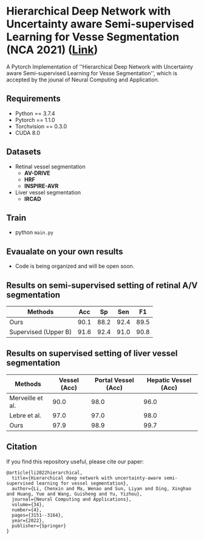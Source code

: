 # Hierarchical Deep Network with Uncertainty aware Semi-supervised Learning for Vesse Segmentation (NCA 2021) ([Link](https://link.springer.com/article/10.1007/s00521-021-06578-3))

A Pytorch Implementation of ''Hierarchical Deep Network with Uncertainty aware Semi-supervised Learning for Vesse Segmentation'', which is accepted by the jounal of Neural Computing and Application.

## Requirements

- Python == 3.7.4
- Pytorch == 1.1.0
- Torchvision == 0.3.0
- CUDA 8.0

## Datasets
- Retinal vessel segmentation
  - **AV-DRIVE**
  - **HRF**
  - **INSPIRE-AVR**
- Liver vessel segmentation
  - **IRCAD**

## Train 
* python `main.py`

## Evaualate on your own results
* Code is being organized and will be open soon.

## Results on semi-supervised setting of retinal A/V segmentation
|  Methods  |  Acc   | Sp  | Sen|  F1|
|  ----  | ----  |  ----  | ----  |----  |
| Ours | 90.1 | 88.2 | 92.4 | 89.5|
| Supervised (Upper B) |91.6| 92.4|91.0|90.8|

## Results on supervised setting of liver vessel segmentation
|  Methods  | Vessel (Acc) | Portal Vessel (Acc) | Hepatic Vessel (Acc)|
|  ----  | ----  |  ----  | ----  |
|Merveille et al. | 90.0 | 98.0| 96.0 |
| Lebre et al. |97.0| 97.0|98.0|
| Ours|97.9| 98.9|99.7|

## Citation

If you find this repository useful, please cite our paper:
```
@article{li2022hierarchical,
  title={Hierarchical deep network with uncertainty-aware semi-supervised learning for vessel segmentation},
  author={Li, Chenxin and Ma, Wenao and Sun, Liyan and Ding, Xinghao and Huang, Yue and Wang, Guisheng and Yu, Yizhou},
  journal={Neural Computing and Applications},
  volume={34},
  number={4},
  pages={3151--3164},
  year={2022},
  publisher={Springer}
}
